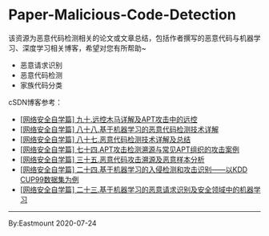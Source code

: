 # Paper-Malicious-Code-Detection
该资源为恶意代码检测相关的论文或文章总结，包括作者撰写的恶意代码与机器学习、深度学习相关博客，希望对您有所帮助~

- 恶意请求识别
- 恶意代码检测
- 家族代码分类


cSDN博客参考：
- [[网络安全自学篇] 九十.远控木马详解及APT攻击中的远控](https://blog.csdn.net/Eastmount/article/details/107449094)
- [[网络安全自学篇] 八十八.基于机器学习的恶意代码检测技术详解](https://blog.csdn.net/Eastmount/article/details/107420755)
- [[网络安全自学篇] 八十七.恶意代码检测技术详解及总结](https://blog.csdn.net/Eastmount/article/details/106975996)
- [[网络安全自学篇] 七十四.APT攻击检测溯源与常见APT组织的攻击案例](https://blog.csdn.net/Eastmount/article/details/106009460)
- [[网络安全自学篇] 三十五.恶意代码攻击溯源及恶意样本分析](https://blog.csdn.net/Eastmount/article/details/103703819)
- [[网络安全自学篇] 二十四.基于机器学习的入侵检测和攻击识别——以KDD CUP99数据集为例](https://blog.csdn.net/Eastmount/article/details/103189405)
- [[网络安全自学篇] 二十三.基于机器学习的恶意请求识别及安全领域中的机器学习](https://blog.csdn.net/Eastmount/article/details/102852458)


---

By:Eastmount 2020-07-24
